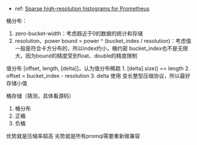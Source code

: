 * ref: [Sparse high-resolution histograms for Prometheus
](https://docs.google.com/document/d/1cLNv3aufPZb3fNfaJgdaRBZsInZKKIHo9E6HinJVbpM/edit#)

桶分布：
1. zero-bucket-width：考虑趋近于0的数据的统计和存储
2. resolution、power
     bound = power ^ (bucket_index / resolution)：考虑值一般是符合卡方分布的，所以index约小，桶约密
     bucket_index也不是无限大，因为bound的精度受到float、double的精度限制

值分布
[offset, length, [delta]]，认为值分布稀疏
    1. [delta].size() == length
    2. offset = bucket_index - resolution
    3. delta 使用 变长整型压缩协议，所以最好存储小值

桶存储（猜测，具体看源码）
1. 桶分布
2. 正桶
3. 负桶

优势就是压缩率超高
劣势就是所有promql需要重新做兼容
